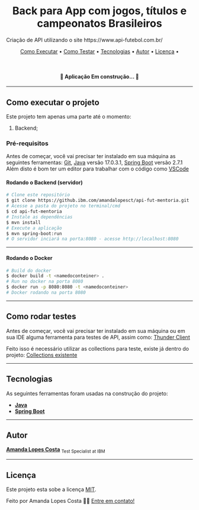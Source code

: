 <h1 align="center">
    <a>Back para App com jogos, títulos e campeonatos Brasileiros</a>
</h1>
<p>
Criação de API utilizando o site https://www.api-futebol.com.br/
 <br>
<p align="center">
 <a href="#-como-executar-o-projeto">Como Executar</a> • 
 <a href="#-como-rodar-testes">Como Testar</a> • 
 <a href="#tecnologias">Tecnologias</a> • 
 <a href="#autor">Autor</a> •
 <a href="#licenc-a">Licença</a> • 
</p>
<br>
<h4 align="center"> 
	🚧 Aplicação Em construção... 🚧
</h4>

---

## Como executar o projeto

Este projeto tem apenas uma parte até o momento:
1. Backend;

### Pré-requisitos

Antes de começar, você vai precisar ter instalado em sua máquina as seguintes ferramentas:
[Git](https://git-scm.com), [Java](https://www.java.com/pt-BR/download/manual.jsp) versão 17.0.3.1, [Spring Boot](https://spring.io/projects/spring-boot) versão 2.7.1 <br>
Além disto é bom ter um editor para trabalhar com o código como [VSCode](https://code.visualstudio.com/)

#### Rodando o Backend (servidor)

```bash
# Clone este repositório
$ git clone https://github.ibm.com/amandalopesct/api-fut-mentoria.git
# Acesse a pasta do projeto no terminal/cmd
$ cd api-fut-mentoria
# Instale as dependências
$ mvn install
# Execute a aplicação
$ mvn spring-boot:run 
# O servidor inciará na porta:8080 - acesse http://localhost:8080
```
---
#### Rodando o Docker
```bash
# Build do docker
$ docker build -t <namedoconteiner> . 
# Run no docker na porta 8080
$ docker run -p 8080:8080 -t <namedoconteiner>
# Docker rodando na porta 8080
```
---

## Como rodar testes
Antes de começar, você vai precisar ter instalado em sua máquina ou em sua IDE alguma ferramenta para testes de API, assim como:
[Thunder Client](https://www.thunderclient.com/)

Feito isso é necessário utilizar as collections para teste, existe já dentro do projeto: [Collections existente](https://github.ibm.com/amandalopesct/api-fut-mentoria/blob/master/thunder-collection_API-Test.json)

---

## Tecnologias

As seguintes ferramentas foram usadas na construção do projeto:
-   **[Java](https://www.java.com/pt-BR/download/manual.jsp)**
-   **[Spring Boot](https://spring.io/projects/spring-boot)**

---

## Autor

<a href="https://www.linkedin.com/in/amanda-lopes-522576191/">
 <b>Amanda Lopes Costa</b></a>
 <sub>Test Specialist at IBM</sub>
 <br />

---

## Licença

Este projeto esta sobe a licença [MIT](./LICENSE).

Feito por Amanda Lopes Costa 👩‍💻 [Entre em contato!](https://www.linkedin.com/in/amanda-lopes-522576191/)
